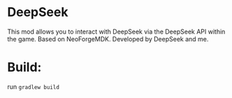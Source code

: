 
DeepSeek
=======
This mod allows you to interact with DeepSeek via the DeepSeek API within the game.
Based on NeoForgeMDK.
Developed by DeepSeek and me.


Build:
============
run `gradlew build`